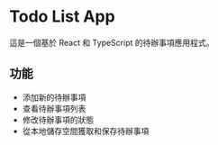 # Todo List App

這是一個基於 React 和 TypeScript 的待辦事項應用程式。

## 功能

- 添加新的待辦事項
- 查看待辦事項列表
- 修改待辦事項的狀態
- 從本地儲存空間獲取和保存待辦事項
